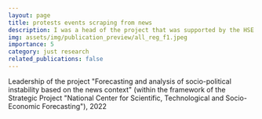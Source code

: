 ```yaml
---
layout: page
title: protests events scraping from news
description: I was a head of the project that was supported by the HSE University in 2022
img: assets/img/publication_preview/all_reg_f1.jpeg
importance: 5
category: just research
related_publications: false
---
```


Leadership of the project "Forecasting and analysis of socio-political instability based on the news context" (within the framework of the Strategic Project "National Center for Scientific, Technological and Socio-Economic Forecasting"), 2022
